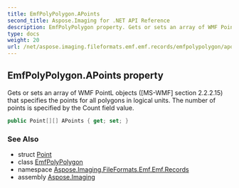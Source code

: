 ```yaml
---
title: EmfPolyPolygon.APoints
second_title: Aspose.Imaging for .NET API Reference
description: EmfPolyPolygon property. Gets or sets an array of WMF PointL objects MSWMF section 2.2.2.15 that specifies the points for all polygons in logical units. The number of points is specified by the Count field value
type: docs
weight: 20
url: /net/aspose.imaging.fileformats.emf.emf.records/emfpolypolygon/apoints/
---
```

## EmfPolyPolygon.APoints property

Gets or sets an array of WMF PointL objects ([MS-WMF] section 2.2.2.15) that specifies the points for all polygons in logical units. The number of points is specified by the Count field value.

```csharp
public Point[][] APoints { get; set; }
```

### See Also

* struct [Point](../../../aspose.imaging/point/)
* class [EmfPolyPolygon](../)
* namespace [Aspose.Imaging.FileFormats.Emf.Emf.Records](../../emfpolypolygon/)
* assembly [Aspose.Imaging](../../../)


